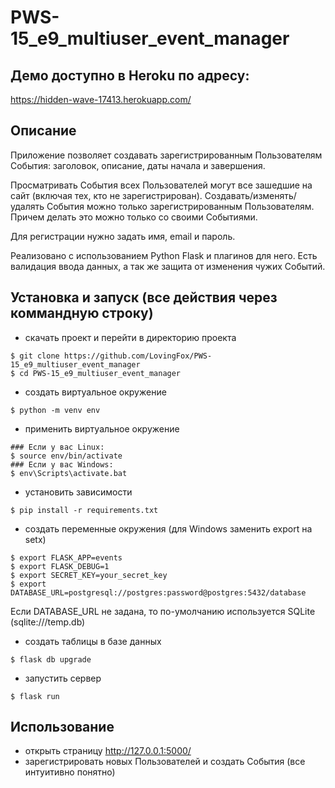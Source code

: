 # PWS-15_e9_multiuser_event_manager

## Демо доступно в Heroku по адресу:
https://hidden-wave-17413.herokuapp.com/

## Описание
Приложение позволяет создавать зарегистрированным Пользователям События: заголовок, описание, даты начала и завершения.

Просматривать События всех Пользователей могут все зашедшие на сайт (включая тех, кто не зарегистрирован). Создавать/изменять/удалять События можно только зарегистрированным Пользователям. Причем делать это можно только со своими Событиями.

Для регистрации нужно задать имя, email и пароль.

Реализовано с использованием Python Flask и плагинов для него. Есть валидация ввода данных, а так же защита от изменения чужих Событий.

## Установка и запуск (все действия через коммандную строку)
  - скачать проект и перейти в директорию проекта
```
$ git clone https://github.com/LovingFox/PWS-15_e9_multiuser_event_manager
$ cd PWS-15_e9_multiuser_event_manager
```
  - создать виртуальное окружение
  ```
$ python -m venv env
```
  - применить виртуальное окружение
```
### Если у вас Linux:
$ source env/bin/activate
### Если у вас Windows:
$ env\Scripts\activate.bat
```
 - установить зависимости
```
$ pip install -r requirements.txt 
```

 - создать переменные окружения (для Windows заменить export на setx)
```
$ export FLASK_APP=events
$ export FLASK_DEBUG=1
$ export SECRET_KEY=your_secret_key
$ export DATABASE_URL=postgresql://postgres:password@postgres:5432/database
```
Если DATABASE_URL не задана, то по-умолчанию используется SQLite (sqlite:///temp.db)

  - создать таблицы в базе данных
```
$ flask db upgrade
```

  - запустить сервер
```
$ flask run
```

## Использование
- открыть страницу http://127.0.0.1:5000/
- зарегистрировать новых Пользователей и создать События (все интуитивно понятно)

